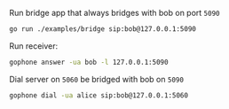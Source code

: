 Run bridge app that always bridges with bob on port `5090`
```bash
go run ./examples/bridge sip:bob@127.0.0.1:5090
```

Run receiver:
```bash 
gophone answer -ua bob -l 127.0.0.1:5090
```

Dial server on `5060` be bridged with bob on `5090`
```sh 
gophone dial -ua alice sip:bob@127.0.0.1:5060
```